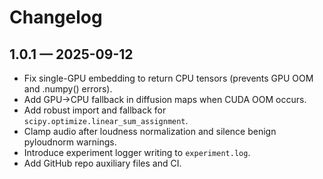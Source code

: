 # Changelog

## 1.0.1 — 2025-09-12
- Fix single-GPU embedding to return CPU tensors (prevents GPU OOM and .numpy() errors).
- Add GPU→CPU fallback in diffusion maps when CUDA OOM occurs.
- Add robust import and fallback for `scipy.optimize.linear_sum_assignment`.
- Clamp audio after loudness normalization and silence benign pyloudnorm warnings.
- Introduce experiment logger writing to `experiment.log`.
- Add GitHub repo auxiliary files and CI.
